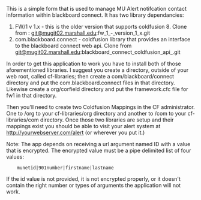 This is a simple form that is used to manage MU Alert notifcation contact information within blackboard connect.  It has two library dependancies:

1. FW/1  v 1.x - this is the older version that supports coldfusion 8.  Clone from : git@mugit02.marshall.edu:fw_1_-_version_1_x.git
2. com.blackboard.connect - coldfusion library that provides an interface to the blackboard connect web api.  Clone from git@mugit02.marshall.edu:blackboard_connect_coldfusion_api_.git

In order to get this application to work you have to install both of those aforementioned libraries.  I suggest you create a directory, outside of your web root, called cf-libraries; then create a com/blackboard/connect directory and put the com.blackboard.connect files in that directory.  Likewise create a org/corfield directory and put the framework.cfc file for fw1 in that directory.

Then you'll need to create two Coldfusion Mappings in the CF administrator.  One to /org to your cf-libraries/org directory and another to /com to your cf-libraries/com directory.  Once those two libraries are setup and their mappings exist you should be able to visit your alert system at http://yourwebserver.com/alert (or wherever you put it.)

Note: The app depends on receiving a url argument named ID with a value that is encrypted.  The encrypted value must be a pipe delimited list of four values:
```
	munetid|901number|firstname|lastname
```

If the id value is not provided, it is not encrypted properly, or it doesn't contain the right number or types of arguments the application will not work.

